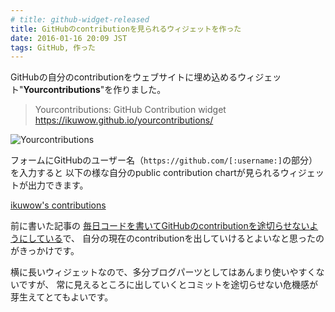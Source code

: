 ```yaml
---
# title: github-widget-released
title: GitHubのcontributionを見られるウィジェットを作った
date: 2016-01-16 20:09 JST
tags: GitHub, 作った
---
```


GitHubの自分のcontributionをウェブサイトに埋め込めるウィジェット"**Yourcontributions**"を作りました。

> Yourcontributions: GitHub Contribution widget  
> https://ikuwow.github.io/yourcontributions/

![Yourcontributions](/img/2016-01-16_yourcontributions.png)

フォームにGitHubのユーザー名（`https://github.com/[:username:]`の部分）を入力すると
以下の様な自分のpublic contribution chartが見られるウィジェットが出力できます。

<a href="http://github.com/ikuwow" class="gh-contributions" data-gh-username="ikuwow" target="_blank">ikuwow's contributions</a><script src="https://ikuwow.github.io/yourcontributions/widget.min.js"></script>

前に書いた記事の
[毎日コードを書いてGitHubのcontributionを途切らせないようにしている](/entry/everyday-commit/)で、
自分の現在のcontributionを出していけるとよいなと思ったのがきっかけです。

横に長いウィジェットなので、多分ブログパーツとしてはあんまり使いやすくないですが、
常に見えるところに出していくとコミットを途切らせない危機感が芽生えてとてもよいです。


